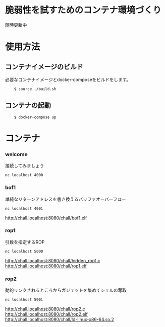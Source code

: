# 脆弱性を試すためのコンテナ環境づくり

随時更新中

# 使用方法
## コンテナイメージのビルド
必要なコンテナイメージとdocker-composeをビルドをします。
```
    $ source ./build.sh
```
## コンテナの起動
```
    $ docker-compose up
```

# コンテナ

### welcome
接続してみましょう
```
nc localhost 4000
```
### bof1 
単純なリターンアドレスを書き換えるバッファオーバーフロー
```
nc localhost 4001
```
<http://chall.localhost:8080/chall/bof1.elf>

### rop1 
引数を指定するROP
```
nc localhost 5000
```
<http://chall.localhost:8080/chall/hidden_rop1.c><br>
<http://chall.localhost:8080/chall/rop1.elf>

### rop2
動的リンクされるところからガジェットを集めてシェルの奪取
```
nc localhost 5001
```
<http://chall.localhost:8080/chall/rop2.c><br>
<http://chall.localhost:8080/chall/rop2.elf><br>
<http://chall.localhost:8080/chall/ld-linux-x86-64.so.2>


